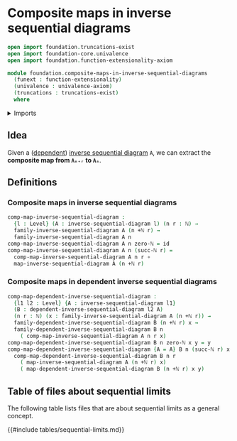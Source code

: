 # Composite maps in inverse sequential diagrams

```agda
open import foundation.truncations-exist
open import foundation-core.univalence
open import foundation.function-extensionality-axiom

module foundation.composite-maps-in-inverse-sequential-diagrams
  (funext : function-extensionality)
  (univalence : univalence-axiom)
  (truncations : truncations-exist)
  where
```

<details><summary>Imports</summary>

```agda
open import elementary-number-theory.addition-natural-numbers
open import elementary-number-theory.natural-numbers

open import foundation.dependent-inverse-sequential-diagrams funext univalence truncations
open import foundation.inverse-sequential-diagrams funext univalence truncations
open import foundation.universe-levels

open import foundation-core.function-types
```

</details>

## Idea

Given a ([dependent](foundation.dependent-inverse-sequential-diagrams.md))
[inverse sequential diagram](foundation.inverse-sequential-diagrams.md) `A`, we
can extract the **composite map from `Aₙ₊ᵣ` to `Aₙ`**.

## Definitions

### Composite maps in inverse sequential diagrams

```agda
comp-map-inverse-sequential-diagram :
  {l : Level} (A : inverse-sequential-diagram l) (n r : ℕ) →
  family-inverse-sequential-diagram A (n +ℕ r) →
  family-inverse-sequential-diagram A n
comp-map-inverse-sequential-diagram A n zero-ℕ = id
comp-map-inverse-sequential-diagram A n (succ-ℕ r) =
  comp-map-inverse-sequential-diagram A n r ∘
  map-inverse-sequential-diagram A (n +ℕ r)
```

### Composite maps in dependent inverse sequential diagrams

```agda
comp-map-dependent-inverse-sequential-diagram :
  {l1 l2 : Level} {A : inverse-sequential-diagram l1}
  (B : dependent-inverse-sequential-diagram l2 A)
  (n r : ℕ) (x : family-inverse-sequential-diagram A (n +ℕ r)) →
  family-dependent-inverse-sequential-diagram B (n +ℕ r) x →
  family-dependent-inverse-sequential-diagram B n
    ( comp-map-inverse-sequential-diagram A n r x)
comp-map-dependent-inverse-sequential-diagram B n zero-ℕ x y = y
comp-map-dependent-inverse-sequential-diagram {A = A} B n (succ-ℕ r) x y =
  comp-map-dependent-inverse-sequential-diagram B n r
    ( map-inverse-sequential-diagram A (n +ℕ r) x)
    ( map-dependent-inverse-sequential-diagram B (n +ℕ r) x y)
```

## Table of files about sequential limits

The following table lists files that are about sequential limits as a general
concept.

{{#include tables/sequential-limits.md}}
